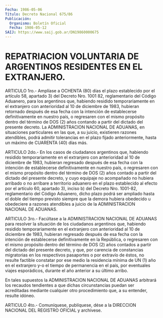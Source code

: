 ```yaml
---
Fecha: 1986-05-06
Título: Decreto Nacional 675/86
Publicación:
  Organismo: Boletín Oficial
  Fecha: 1986-05-12
SAIJ: https://www.saij.gob.ar/DN19860000675
---
```

# REPATRIACION VOLUNTARIA DE ARGENTINOS RESIDENTES EN EL EXTRANJERO.

<a id="1"></a>
ARTICULO 1ro.- Amplíase a OCHENTA (80) días el plazo establecido  por  el artículo 58, apartado 3) del Decreto Nro. 1001 82, reglamentario del  Código  Aduanero,  para  los argentinos que, habiendo residido temporariamente en el extranjero con anterioridad  al  10  de  diciembre  de  1983,  hubieran  retornado después de esa fecha con la intención de establecerse definitivamente  en  nuestro  país,  o  regresaren  con   el  mismo propósito dentro del término de DOS (2) años contando a partir  del dictado   del  presente  decreto.  La  ADMINISTRACION  NACIONAL  DE ADUANAS, en  situaciones  particulares  en  las  que,  a su juicio, existieren  razones  atendibles,  podrá admitir tolerancias  en  el plazo fijado anteriormente, hasta un  máximo  de CUARENTA (40) días más.

<a id="2"></a>
ARTICULO  2do.-  En  los  casos  de ciudadanos argentinos que, habiendo residido temporariamente en el extranjero con anterioridad  al  10  de  diciembre  de  1983,  hubieran  regresado después de esa fecha con la intención de establecerse definitivamente  en  nuestro  país,  o  regresaren   con  el  mismo propósito dentro del término de DOS (2) años contado  a  partir del dictado  del  presente  decreto,  y cuyo equipaje no acompañado  no hubiera arribado o no arribare a territorio  aduanero  en  el plazo establecido  al  efecto por el artículo 60, apartado 3), inciso  b) del Decreto Nro. 1001-82,  reglamentario del Código Aduanero, dicho plazo  podrá  ser  ampliado hasta  el  doble  del  tiempo  previsto siempre que la demora  hubiera  obedecido  u  obedeciere  a razones atendibles  a  juicio de la ADMINISTRACION NACIONAL DE ADUANAS.

<a id="3"></a>
ARTICULO  3ro.-  Facúltase  a  la  ADMINISTRACION  NACIONAL DE ADUANAS  para  resolver  la  situación de los ciudadanos argentinos que,  habiendo  residido  temporariamente   en  el  extranjero  con anterioridad  al  10  de  diciembre  de  1983,  hubieran  regresado después de esa fecha con la intención de establecerse definitivamente  en  la  República,  o  regresaren  con   el  mismo propósito dentro del término de DOS (2) años contados a partir  del dictado  del  presente  decreto, y que, por carencia de constancias migratorias en los respectivos  pasaportes o por extravío de éstos, no resulte factible constatar por  ese  medio  la residencia mínima de UN (1) año en el extranjero y-o el tiempo de  permanencia  en el país, por eventuales viajes esporádicos, durante el año anterior  a su último arribo.

En    tales   supuestos  la  ADMINISTRACION  NACIONAL  DE  ADUANAS arbitrará  los recaudos  tendientes  a  que  dichas  circunstancias puedan ser acreditadas  mediante  cualquier otro procedimiento que, a su entender, resulte idóneo.

<a id="4"></a>
ARTICULO  4to.-  Comuníquese,  publíquese, dése a la DIRECCION NACIONAL DEL REGISTRO OFICIAL y archívese.